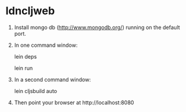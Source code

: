 ldncljweb
=========

1) Install mongo db (http://www.mongodb.org/) running on the default port.

2) In one command window:

    lein deps

    lein run

3) In a second command window:

	lein cljsbuild auto

4) Then point your browser at http://localhost:8080
